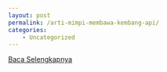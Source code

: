 ```yaml
---
layout: post
permalink: /arti-mimpi-membawa-kembang-api/
categories:
    - Uncategorized
---
```


[Baca Selengkapnya](/03)